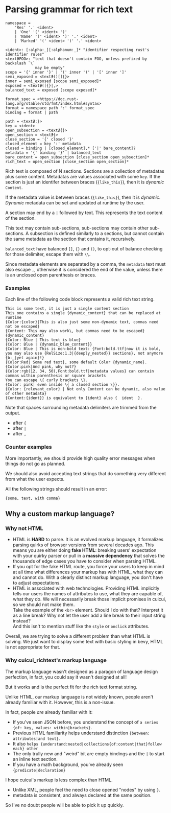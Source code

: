 # Parsing grammar for rich text 

```
namespace =
    'Res' '.' <ident>
    | 'One' '(' <ident> ')'
    | 'Name' '(' <ident> ')' '.' <ident>
    | 'Marked' '(' <ident> ')' '.' <ident>

<ident>: [:alpha:_][:alphanum:_]* "identifier respecting rust's identifier rules"
<text∌FOO>: "text that doesn't contain FOO, unless prefixed by backslash `\`
             may be empty"
scope = '{' inner '}' | '(' inner ')' | '[' inner ']'
semi_exposed = <text∌()[]{}>
inner = semi_exposed [scope semi_exposed]*
exposed = <text∌([{}|,>
balanced_text = exposed [scope exposed]*

format_spec = <https://doc.rust-lang.org/stable/std/fmt/index.html#syntax>
format = namespace path ':' format_spec
binding = format | path

path = <text∌:}>
key = <ident>
open_subsection = <text∌{}>
open_section = <text∌{>
close_section = '{' closed '}'
closed_element = key ':' metadata
closed = binding | [closed_element],* ['|' bare_content]?
metadata = '{' binding '}' | balanced_text
bare_content = open_subsection [close_section open_subsection]*
rich_text = open_section [close_section open_section]*
```

Rich text is composed of N sections.
Sections are a collection of metadatas plus some content.
Metadatas are values associated with some `key`.
If the section is just an identifer between braces (`{like_this}`),
then it is *dynamic* `Content`.

If the metadata value is between braces (`{like_this}`), then it is *dynamic*.
*Dynamic* metadata can be set and updated at runtime by the user.

A section may end by a `|` followed by text. This represents the text content
of the section.

This text may contain sub-sections, sub-sections may contain other sub-sections.
A subsection is defined similarly to a sections,
but cannot contain the same metadata as the section that contains it, recursively.

`balanced_text` have balanced `[]`, `{}` and `()`, to opt-out of balance
checking for those delimiter, escape them with `\\`.

Since metadata elements are separated by a comma, the `metadata` text must also
escape `,`, otherwise it is considered the end of the value,
unless there is an unclosed open parenthesis or braces.

### Examples

Each line of the following code block represents a valid rich text string.

```
This is some text, it is just a single content section
This one contains a single {dynamic_content} that can be replaced at runtime
{Color:{color}|This is also just some non-dynamic text, commas need not be escaped}
{Content: This may also work\, but commas need to be escaped}
{dynamic_content}
{Color: Blue | This text is blue}
{Color: Blue | {dynamic_blue_content}}
{Color: Blue | This is non-bold text: {Font:bold.ttf|now it is bold, you may also use {RelSize:1.3|{deeply_nested}} sections}, not anymore {b:_|yet again}!}
{Color:Red| Some red text}, some default Color {dynamic_name}. {Color:pink|And pink, why not?}
{Color:rgb(12, 34, 50),Font:bold.ttf|metadata values} can contain commas within parenthesis or square brackets
You can escape \{ curly brackets \}.
{Color: pink| even inside \{ a closed section \}}.
{Color: {relevant_color} | Not only Content can be dynamic, also value of other metadata}
{Content:{ident}} is equivalent to {ident} also {  ident  }.
```

Note that spaces surrounding metadata delimiters are trimmed from the output.

- after `{`
- after `|`
- after `,`

### Counter examples

More importantly, we should provide high quality error messages when things do
not go as planned.

We should also avoid accepting text strings that do something very different
from what the user expects.

All the following strings should result in an error:

```
{some, text, with comma}
```

## Why a custom markup language?

### Why not HTML

- HTML is **HARD** to parse. It is an evolved markup language, it formalizes
  parsing quirks of browser versions from several decades ago.
  This means you are either doing **fake HTML**: breaking users' expectation
  with your quirky parser or pull in a **massive dependency** that solves the
  thousands of edge cases you have to consider when parsing HTML.
- If you opt for the fake HTML route, you force your users to keep in mind at all
  time what differences your markup has with HTML, what they can and cannot do.
  With a clearly distinct markup language, you don't have to adjust expectations.
- HTML is associated with web technologies. Providing HTML implicitly tells our
  users the names of attributes to use, what they are capable of, what they do.
  We will necessarily break those implicit promises in cuicui, so we should not
  make them.
  \
  Take the example of the `<br>` element. Should I do with that?
  Interpret it as a line break? Why not let the user add a line break to their
  input string instead?
  \
  And this isn't to mention stuff like the `style` or `onclick` attributes.

Overall, we are trying to solve a different problem than what HTML is solving.
We just want to display some text with basic styling in bevy,
HTML is not appropriate for that.

### Why cuicui_richtext's markup language

The markup language wasn't designed as a paragon of language design perfection,
in fact, you could say it wasn't designed at all!

But it works and is the perfect fit for the rich text format string.

Unlike HTML, our markup language is not widely known, people aren't already
familiar with it. However, this is a non-issue.

In fact, people _are_ already familiar with it:

- If you've seen JSON before, you understand the concept of
  `a series {of: key, values: within|brackets}`.
- Previous HTML familiarity helps understand distinction
  `{between: attributes|and text}`.
- It also `helps {understand:nested|collections{of:content|that}follow each} other`
- The only trully new and "weird" bit are empty bindings and the `|` to
  start an inline text section.
- If you have a math background, you've already seen `{predicate|declaration}`

I hope cuicui's markup is less complex than HTML.

- Unlike XML, people feel the need to close opened "nodes" by using `}`.
- metadata is consistent, and always declared at the same position.

So I've no doubt people will be able to pick it up quickly.
